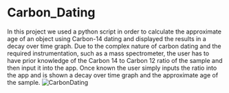# Carbon_Dating
In this project we used a python script in order to calculate the approximate age of an object using Carbon-14 dating and displayed the results in a decay over time graph.
Due to the complex nature of carbon dating and the required instrumentation, such as a mass spectrometer, the user has to have prior knowledge of the Carbon 14 to Carbon 12 ratio of the sample and then input it into the app.
Once known the user simply inputs the ratio into the app and is shown a decay over time graph and the approximate age of the sample.
![CarbonDating](https://github.com/user-attachments/assets/2571ddac-44f8-48dc-9d91-87eb1dd65e11)
